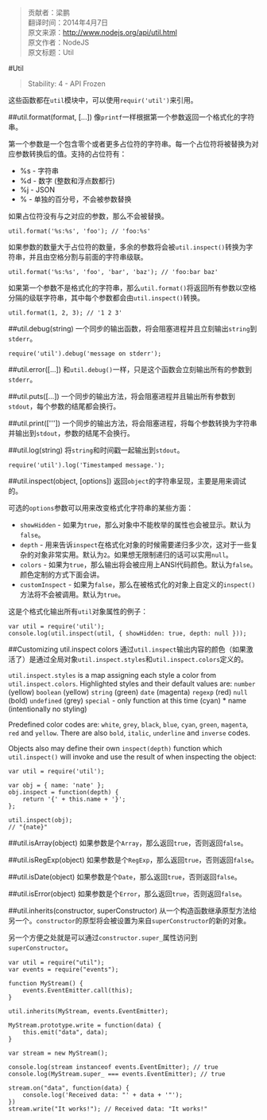 > 贡献者：梁鹏  
> 翻译时间：2014年4月7日  
> 原文来源：http://www.nodejs.org/api/util.html  
> 原文作者：NodeJS  
> 原文标题：Util  

#Util
> Stability: 4 - API Frozen

这些函数都在`util`模块中，可以使用`requir('util')`来引用。

##util.format(format, [...])
像`printf`一样根据第一个参数返回一个格式化的字符串。

第一个参数是一个包含零个或者更多占位符的字符串。每一个占位符将被替换为对应参数转换后的值。支持的占位符有：

- %s - 字符串 
- %d - 数字 (整数和浮点数都行)
- %j - JSON
- % - 单独的百分号，不会被参数替换

如果占位符没有与之对应的参数，那么不会被替换。

```
util.format('%s:%s', 'foo'); // 'foo:%s'
```

如果参数的数量大于占位符的数量，多余的参数将会被`util.inspect()`转换为字符串，并且由空格分割与前面的字符串级联。

```
util.format('%s:%s', 'foo', 'bar', 'baz'); // 'foo:bar baz'
```

如果第一个参数不是格式化的字符串，那么`util.format()`将返回所有参数以空格分隔的级联字符串，其中每个参数都会由`util.inspect()`转换。

```
util.format(1, 2, 3); // '1 2 3'
```

##util.debug(string)
一个同步的输出函数，将会阻塞进程并且立刻输出`string`到`stderr`。

```
require('util').debug('message on stderr');
```

##util.error([...])
和`util.debug()`一样，只是这个函数会立刻输出所有的参数到`stderr`。

##util.puts([...])
一个同步的输出方法，将会阻塞进程并且输出所有参数到`stdout`，每个参数的结尾都会换行。

##util.print(['''])
一个同步的输出方法，将会阻塞进程，将每个参数转换为字符串并输出到`stdout`，参数的结尾不会换行。

##util.log(string)
将`string`和时间戳一起输出到`stdout`。

```
require('util').log('Timestamped message.');
```

##util.inspect(object, [options])
返回`object`的字符串呈现，主要是用来调试的。

可选的`options`参数可以用来改变格式化字符串的某些方面：

- `showHidden` - 如果为`true`，那么对象中不能枚举的属性也会被显示。默认为`false`。
- `depth` - 用来告诉`inspect`在格式化对象的时候需要递归多少次，这对于一些复杂的对象非常实用。默认为`2`。如果想无限制递归的话可以实用`null`。
- `colors` - 如果为`true`，那么输出将会被应用上ANSI代码颜色。默认为`false`。颜色定制的方式下面会讲。
- `customInspect` - 如果为`false`，那么在被格式化的对象上自定义的`inspect()`方法将不会被调用。默认为`true`。

这是个格式化输出所有`util`对象属性的例子：

```
var util = require('util');
console.log(util.inspect(util, { showHidden: true, depth: null }));
```

##Customizing util.inspect colors
通过`util.inspect`输出内容的颜色（如果激活了）是通过全局对象`util.inspect.styles`和`util.inspect.colors`定义的。

`util.inspect.styles` is a map assigning each style a color from `util.inspect.colors`. Highlighted styles and their default values are: `number` (yellow) `boolean` (yellow) `string` (green) `date` (magenta) `regexp` (red) `null` (bold) `undefined` (grey) `special` - only function at this time (cyan) * name (intentionally no styling)

Predefined color codes are: `white`, `grey`, `black`, `blue`, `cyan`, `green`, `magenta`, `red` and `yellow`. There are also `bold`, `italic`, `underline` and `inverse` codes.

Objects also may define their own `inspect(depth)` function which `util.inspect()` will invoke and use the result of when inspecting the object:

```
var util = require('util');

var obj = { name: 'nate' };
obj.inspect = function(depth) {
    return '{' + this.name + '}';
};

util.inspect(obj);
// "{nate}"
```

##util.isArray(object)
如果参数是个`Array`，那么返回`true`，否则返回`false`。

##util.isRegExp(object)
如果参数是个`RegExp`，那么返回`true`，否则返回`false`。

##util.isDate(object)
如果参数是个`Date`，那么返回`true`，否则返回`false`。

##util.isError(object)
如果参数是个`Error`，那么返回`true`，否则返回`false`。

##util.inherits(constructor, superConstructor)
从一个构造函数继承原型方法给另一个。`constructor`的原型将会被设置为来自`superConstructor`的新的对象。

另一个方便之处就是可以通过`constructor.super_`属性访问到`superConstructor`。

```
var util = require("util");
var events = require("events");

function MyStream() {
    events.EventEmitter.call(this);
}

util.inherits(MyStream, events.EventEmitter);

MyStream.prototype.write = function(data) {
    this.emit("data", data);
}

var stream = new MyStream();

console.log(stream instanceof events.EventEmitter); // true
console.log(MyStream.super_ === events.EventEmitter); // true

stream.on("data", function(data) {
    console.log('Received data: "' + data + '"');
})
stream.write("It works!"); // Received data: "It works!"
```

